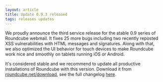 ```yaml
---
layout: article
title: Update 0.9.3 released
tags: releases updates
---
```

We proudly announce the third service release for the stable 0.9 series of 
Roundcube webmail. It fixes 25 more bugs including two recently reposted XSS 
vulnerabilities with HTML messages and signatures. Along with that, we also 
optimized the UI behavior for touch devices to make Roundcube work nice and 
smoothly on tablets running iOS or Android.

It's considered stable and we recommend to update all productive installations 
of Roundcube with this version. Download it from [roundcube.net/download](http://roundcube.net/download), 
see the full changelog [here](http://trac.roundcube.net/wiki/Changelog).

